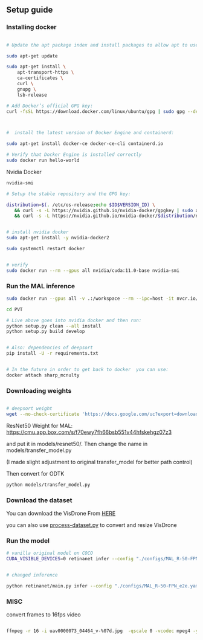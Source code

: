 ## Setup guide


### Installing docker

```bash

# Update the apt package index and install packages to allow apt to use a repository over HTTPS

sudo apt-get update 

sudo apt-get install \
    apt-transport-https \
    ca-certificates \
    curl \
    gnupg \
    lsb-release

# Add Docker’s official GPG key:
curl -fsSL https://download.docker.com/linux/ubuntu/gpg | sudo gpg --dearmor -o /usr/share/keyrings/docker-archive-keyring.gpg



#  install the latest version of Docker Engine and containerd:

sudo apt-get install docker-ce docker-ce-cli containerd.io

# Verify that Docker Engine is installed correctly
sudo docker run hello-world

```


Nvidia Docker

```bash
nvidia-smi

# Setup the stable repository and the GPG key:

distribution=$(. /etc/os-release;echo $ID$VERSION_ID) \
   && curl -s -L https://nvidia.github.io/nvidia-docker/gpgkey | sudo apt-key add - \
   && curl -s -L https://nvidia.github.io/nvidia-docker/$distribution/nvidia-docker.list | sudo tee /etc/apt/sources.list.d/nvidia-docker.list


# install nvidia docker
sudo apt-get install -y nvidia-docker2

sudo systemctl restart docker


# verify
sudo docker run --rm --gpus all nvidia/cuda:11.0-base nvidia-smi
```


### Run the MAL inference

```bash
sudo docker run --gpus all -v .:/workspace --rm --ipc=host -it nvcr.io/nvidia/pytorch:19.10-py3

cd PVT

# Live above goes into nvidia docker and then run:
python setup.py clean --all install
python setup.py build develop


# Also: dependencies of deepsort
pip install -U -r requirements.txt


# In the future in order to get back to docker  you can use:
docker attach sharp_mcnulty 
```


### Downloading weights


```bash

# deepsort weight
wget --no-check-certificate 'https://docs.google.com/uc?export=download&id=1_qwTWdzT9dWNudpusgKavj_4elGgbkUN' -O ckpt.t7 -P  retinanet/deep_sort_pytorch/deep_sort/deep/checkpoint/

```

ResNet50 Weight for MAL:
https://cmu.app.box.com/s/f70ewy7fh66bsb551v44hfskehgz07z3



and put it in models/resnet50/. Then change the name in models/transfer_model.py 

(I made slight adjustment to original transfer_model for better path control)


Then convert for  ODTK 

```bash
python models/transfer_model.py
```

### Download the dataset 

You can download the VisDrone From [HERE](https://github.com/VisDrone/VisDrone-Dataset)



you can also use [process-dataset.py](./process-dataset.py) to convert and resize VisDrone


### Run the model

```bash
# vanilla original model on COCO
CUDA_VISIBLE_DEVICES=0 retinanet infer --config "./configs/MAL_R-50-FPN_e2e.yaml"  --images ./COCO-DATASET-2017/val2017/   --annotations ./COCO-DATASET-2017/annotations/instances_val2017.json --batch=1


# changed inference

python retinanet/main.py infer --config "./configs/MAL_R-50-FPN_e2e.yaml"  --images $YOUR-VISDRONE-SEQUENCE-FOLDER   --annotations $CONVERTED-JSON-ANNOTATION

```


### MISC

convert frames to 16fps video

```bash

ffmpeg -r 16 -i uav0000073_04464_v-%07d.jpg  -qscale 0 -vcodec mpeg4 -y ../../MOT-output.mp4

```